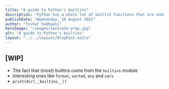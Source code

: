 ```yaml
---
title: "A guide to Python's builtins"
description: "Python has a whole lot of builtin functions that are unknown to most people. This guide aims to introduce you to them."
publishDate: "Wednesday, 18 August 2021"
author: "Tushar Sadhwani"
heroImage: "/images/leetcode-prep.jpg"
alt: "A guide to Python's builtins"
layout: "../../layouts/BlogPost.astro"
---
```


## \[WIP\]

- The fact that (most) builtins come from the `builtins` module
- interesting ones like `format`, `sorted`, `any` and `vars`
- `print(dir(__builtins__))`
